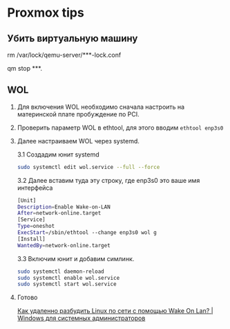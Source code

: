 # Proxmox tips

## Убить виртуальную машину

rm /var/lock/qemu-server/***-lock.conf

qm stop ***.

## WOL

1. Для включения WOL необходимо сначала настроить на материнской плате пробуждение по PCI.
2. Проверить параметр WOL в ethtool, для этого вводим ```ethtool enp3s0```

3. Далее настраиваем WOL через systemd.

    3.1 Создадим юнит systemd

    ```bash
    sudo systemctl edit wol.service --full --force
    ```

    3.2 Далее вставим туда эту строку, где enp3s0 это ваше имя интерфейса

    ```bash
    [Unit]
    Description=Enable Wake-on-LAN
    After=network-online.target
    [Service]
    Type=oneshot
    ExecStart=/sbin/ethtool --change enp3s0 wol g
    [Install]
    WantedBy=network-online.target
    ```

    3.3 Включим юнит и добавим симлинк.

    ```bash
    sudo systemctl daemon-reload
    sudo systemctl enable wol.service
    sudo systemctl start wol.service
    ```

4. Готово

    [Как удаленно разбудить Linux по сети с помощью Wake On Lan? | Windows для системных администраторов](https://winitpro.ru/index.php/2024/02/06/wake-on-lan-razbudit-linux-po-seti/)
